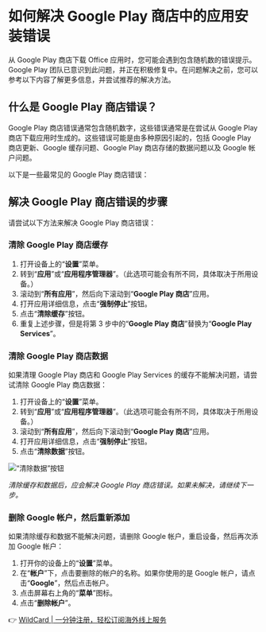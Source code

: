 # 如何解决 Google Play 商店中的应用安装错误

从 Google Play 商店下载 Office 应用时，您可能会遇到包含随机数的错误提示。Google Play 团队已意识到此问题，并正在积极修复中。在问题解决之前，您可以参考以下内容了解更多信息，并尝试推荐的解决方法。

## 什么是 Google Play 商店错误？

Google Play 商店错误通常包含随机数字，这些错误通常是在尝试从 Google Play 商店下载应用时生成的。这些错误可能是由多种原因引起的，包括 Google Play 商店更新、Google 缓存问题、Google Play 商店存储的数据问题以及 Google 帐户问题。

以下是一些最常见的 Google Play 商店错误：

## 解决 Google Play 商店错误的步骤

请尝试以下方法来解决 Google Play 商店错误：

### 清除 Google Play 商店缓存

1. 打开设备上的“**设置**”菜单。
2. 转到“**应用**”或“**应用程序管理器**”。（此选项可能会有所不同，具体取决于所用设备。）
3. 滚动到“**所有应用**”，然后向下滚动到“**Google Play 商店**”应用。
4. 打开应用详细信息，点击“**强制停止**”按钮。
5. 点击“**清除缓存**”按钮。
6. 重复上述步骤，但是将第 3 步中的“**Google Play 商店**”替换为“**Google Play Services**”。

### 清除 Google Play 商店数据

如果清理 Google Play 商店和 Google Play Services 的缓存不能解决问题，请尝试清除 Google Play 商店数据：

1. 打开设备上的“**设置**”菜单。
2. 转到“**应用**”或“**应用程序管理器**”。（此选项可能会有所不同，具体取决于所用设备。）
3. 滚动到“**所有应用**”，然后向下滚动到“**Google Play 商店**”应用。
4. 打开应用详细信息，点击“**强制停止**”按钮。
5. 点击“**清除数据**”按钮。

![“清除数据”按钮](https://bbtdd.com/img/92213487079.webp)

*清除缓存和数据后，应会解决 Google Play 商店错误。如果未解决，请继续下一步。*

### 删除 Google 帐户，然后重新添加

如果清除缓存和数据不能解决问题，请删除 Google 帐户，重启设备，然后再次添加 Google 帐户：

1. 打开你的设备上的“**设置**”菜单。
2. 在“**帐户**”下，点击要删除的帐户的名称。如果你使用的是 Google 帐户，请点击“**Google**”，然后点击帐户。
3. 点击屏幕右上角的“**菜单**”图标。
4. 点击“**删除帐户**”。

👉 [WildCard | 一分钟注册，轻松订阅海外线上服务](https://bbtdd.com/WildCard)